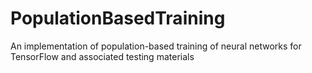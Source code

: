 # PopulationBasedTraining
An implementation of population-based training of neural networks for TensorFlow and associated testing materials
